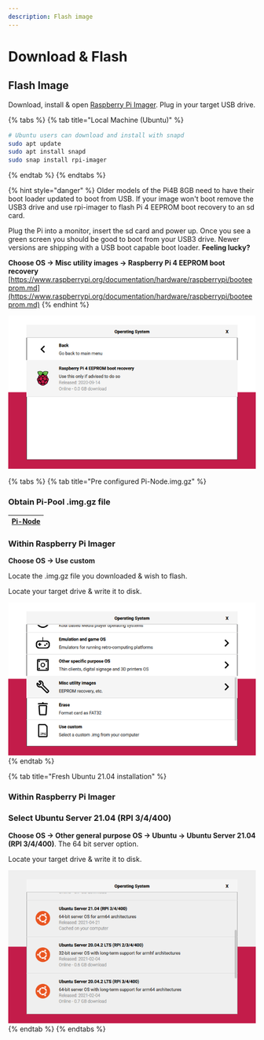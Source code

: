 ```yaml
---
description: Flash image
---
```


# Download & Flash

## Flash Image

Download, install & open [Raspberry Pi Imager](https://github.com/raspberrypi/rpi-imager/releases/latest). Plug in your target USB drive.

{% tabs %}
{% tab title="Local Machine \(Ubuntu\)" %}
```bash
# Ubuntu users can download and install with snapd
sudo apt update
sudo apt install snapd
sudo snap install rpi-imager
```
{% endtab %}
{% endtabs %}

{% hint style="danger" %}
Older models of the Pi4B 8GB need to have their boot loader updated to boot from USB. If your image won't boot remove the USB3 drive and use rpi-imager to flash Pi 4 EEPROM boot recovery to an sd card.

Plug the Pi into a monitor, insert the sd card and power up. Once you see a green screen you should be good to boot from your USB3 drive. Newer versions are shipping with a USB boot capable boot loader. **Feeling lucky?**

**Choose OS -&gt; Misc utility images -&gt; Raspberry Pi 4 EEPROM boot recovery** [https://www.raspberrypi.org/documentation/hardware/raspberrypi/booteeprom.md](https://www.raspberrypi.org/documentation/hardware/raspberrypi/booteeprom.md)
{% endhint %}

![](../../../.gitbook/assets/otgpoltut.png)

{% tabs %}
{% tab title="Pre configured Pi-Node.img.gz" %}
### Obtain Pi-Pool .img.gz file

| [Pi-Node](https://db.adamantium.online/Pi-Node.img.gz) |
| :--- |


### Within Raspberry Pi Imager

**Choose OS -&gt; Use custom**

Locate the .img.gz file you downloaded & wish to flash.

Locate your target drive & write it to disk.

![](../../../.gitbook/assets/image-2-.png)
{% endtab %}

{% tab title="Fresh Ubuntu 21.04 installation" %}
### Within Raspberry Pi Imager

### Select  Ubuntu Server 21.04 \(RPI 3/4/400\)

**Choose OS -&gt; Other general purpose OS -&gt; Ubuntu -&gt; Ubuntu Server 21.04 \(RPI 3/4/400\)**. The 64 bit server option.

Locate your target drive & write it to disk.

![](../../../.gitbook/assets/21.04-rpi-imager.png)
{% endtab %}
{% endtabs %}

